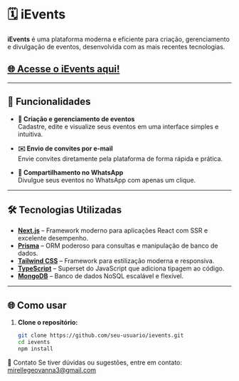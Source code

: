 # 🗓️ iEvents  

**iEvents** é uma plataforma moderna e eficiente para criação, gerenciamento e divulgação de eventos, desenvolvida com as mais recentes tecnologias.
## **[🌐 Acesse o iEvents aqui!](https://ievents-six.vercel.app/login)** 

---


## 🚀 Funcionalidades  
- **📅 Criação e gerenciamento de eventos**  
  Cadastre, edite e visualize seus eventos em uma interface simples e intuitiva.  

- **✉️ Envio de convites por e-mail**  
  Envie convites diretamente pela plataforma de forma rápida e prática.  

- **📲 Compartilhamento no WhatsApp**  
  Divulgue seus eventos no WhatsApp com apenas um clique.  

---

## 🛠️ Tecnologias Utilizadas  

- **[Next.js](https://nextjs.org/)** – Framework moderno para aplicações React com SSR e excelente desempenho.  
- **[Prisma](https://www.prisma.io/)** – ORM poderoso para consultas e manipulação de banco de dados.  
- **[Tailwind CSS](https://tailwindcss.com/)** – Framework para estilização moderna e responsiva.  
- **[TypeScript](https://www.typescriptlang.org/)** – Superset do JavaScript que adiciona tipagem ao código.  
- **[MongoDB](https://www.mongodb.com/)** – Banco de dados NoSQL escalável e flexível.  

---

## 🌐 Como usar  
1. **Clone o repositório:**  
   ```bash
   git clone https://github.com/seu-usuario/ievents.git
   cd ievents
   npm install

📧 Contato
Se tiver dúvidas ou sugestões, entre em contato: mirellegeovanna3@gmail.com




